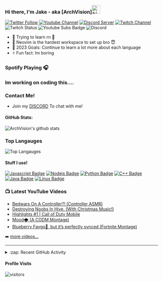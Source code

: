 ### Hi there, I'm Jake - aka [ArchVision]<img src="https://user-images.githubusercontent.com/1303154/88677602-1635ba80-d120-11ea-84d8-d263ba5fc3c0.gif" width="28px" alt="hi">

[![Twitter Follow](https://img.shields.io/twitter/follow/ilyDimension?color=1DA1F2&logo=twitter&style=for-the-badge)](https://twitter.com/intent/follow?original_referer=https%3A%2F%2Fgithub.com%2FilyDimension&screen_name=ilyDimension) [![Youtube Channel](https://img.shields.io/badge/-youtube-ff0000?style=for-the-badge&labelColor=black&logo=Youtube&logoColor=ffffff)](https://www.youtube.com/channel/UCHQJP1PkuS15rm46uvVGoJg) [![Discord Server](https://img.shields.io/badge/-discord-2b3378?style=for-the-badge&labelColor=black&logo=discord&logoColor=ffffff)](https://discord.gg/HnHU6SNv69) [![Twitch Channel](https://img.shields.io/badge/-twitch-8c3ac7?style=for-the-badge&labelColor=black&logo=twitch&logoColor=ffffff)](https://www.twitch.tv/alphaedstreams) ![Twitch Status](https://img.shields.io/twitch/status/alphaedstreams?color=%238c03fc&logo=Twitch&logoColor=%238c03fc&style=for-the-badge) ![Youtube Subs Badge](https://img.shields.io/badge/-Subscribers:%2016-000000?style=for-the-badge&labelColor=white&logo=Youtube&logoColor=ff0019) ![Discord](https://img.shields.io/discord/784536569214140437?color=%23264587&label=Members&logo=Discord&style=for-the-badge)



- 🌱 Trying to learn rn 🤣
- 👯 Neovim is the hardest workspace to set up bro 😇
- 🥅 2023 Goals: Continue to learn a lot more about each language
- ⚡ Fun fact: Im boring

### Spotify Playing 🎧

### Im working on coding this....

### Contact Me!
* Join my [DISCORD](https://discord.gg/HnHU6SNv69) To chat with me!

#### GitHub Stats:
![ArchVision's github stats](https://github-readme-stats.vercel.app/api?username=ArchVision&show_icons=true&theme=radical)

### Top Langauges

![Top Langauges](https://github-readme-stats.vercel.app/api/top-langs/?username=ArchVision&show_icons=true&theme=radical)


#### Stuff I use!
[![Javascript Badge](https://img.shields.io/badge/-Javascript-F0DB4F?style=for-the-badge&labelColor=black&logo=javascript&logoColor=F0DB4F)](#) [![Nodejs Badge](https://img.shields.io/badge/-Nodejs-3C873A?style=for-the-badge&labelColor=black&logo=node.js&logoColor=3C873A)](#) [![Python Badge](https://img.shields.io/badge/-Python-ebeb09?style=for-the-badge&labelColor=black&logo=python&logoColor=2b9c27)](#) [![C++ Badge](https://img.shields.io/badge/-c++-2b3e59?style=for-the-badge&labelColor=black&logo=C#&logoColor=2b3e59)](#) [![Java Badge](https://img.shields.io/badge/-JAVA-852841?style=for-the-badge&labelColor=white&logo=Java&logoColor=2b3e59)](#) [![Linux Badge](https://img.shields.io/badge/-Linux-ffffff?style=for-the-badge&labelColor=white&logo=Linux&logoColor=000000)](#)


### 📺 Latest YouTube Videos

<!-- YOUTUBE:START -->
- [Bedwars On A Controller?! (Controller ASMR)](https://www.youtube.com/watch?v=fjTgPrTaiyg)
- [Destroying Noobs In Hive. (With Christmas Music!)](https://www.youtube.com/watch?v=gx5nixsGrZQ)
- [Highlights #1 | Call of Duty Mobile](https://www.youtube.com/watch?v=WD0etkyigCU)
- [Mood🌩 (A CODM Montage)](https://www.youtube.com/watch?v=Kjap5cXemhY)
- [Blueberry Faygo🍇, but it’s perfectly synced (Fortnite Montage)](https://www.youtube.com/watch?v=s4jkrjVjoak)
<!-- YOUTUBE:END -->

➡️ [more videos...](https://www.youtube.com/channel/UCHQJP1PkuS15rm46uvVGoJg)

---

<details>
  <summary>:zap: Recent GitHub Activity</summary>
  
<!--START_SECTION:activity-->
   Also trying to figure this out.
<!--END_SECTION:activity-->

</details>

#### Profile Visits 

![visitors](https://visitor-badge.glitch.me/badge?page_id=ArchVision.ArchVision)


[twitter]: https://twitter.com/ilyDimension
[youtube]: https://www.youtube.com/channel/UCHQJP1PkuS15rm46uvVGoJg
